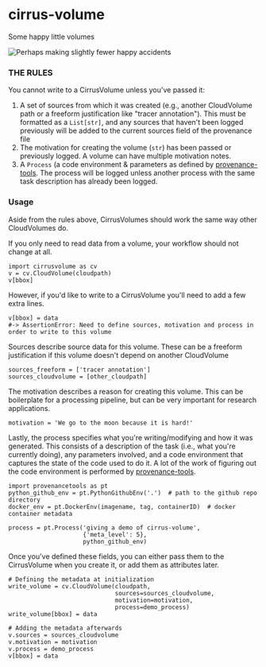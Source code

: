 # cirrus-volume
Some happy little volumes

![Perhaps making slightly fewer happy accidents](assets/bob.gif)

### THE RULES  
You cannot write to a CirrusVolume unless you've passed it:
1. A set of sources from which it was created (e.g., another CloudVolume path or a freeform justification like "tracer annotation"). This must be formatted as a `List[str]`, and any sources that haven't been logged previously will be added to the current sources field of the provenance file
2. The motivation for creating the volume (`str`) has been passed or previously logged. A volume can have multiple motivation notes.
3. A `Process` (a code environment & parameters as defined by [provenance-tools](https://github.com/ZettaAI/provenance-tools). The process will be logged unless another process with the same task description has already been logged.

### Usage
Aside from the rules above, CirrusVolumes should work the same way other CloudVolumes do.

If you only need to read data from a volume, your workflow should not change at all.
```python3
import cirrusvolume as cv
v = cv.CloudVolume(cloudpath)
v[bbox]
```

However, if you'd like to write to a CirrusVolume you'll need to add a few extra lines.
```python3
v[bbox] = data
#-> AssertionError: Need to define sources, motivation and process in order to write to this volume
```

Sources describe source data for this volume. These can be a freeform justification if this volume doesn't depend on another CloudVolume
```python3
sources_freeform = ['tracer annotation']
sources_cloudvolume = [other_cloudpath]
```

The motivation describes a reason for creating this volume. This can be boilerplate for a processing pipeline, but can be very important for research applications.
```python3
motivation = 'We go to the moon because it is hard!'
```

Lastly, the process specifies what you're writing/modifying and how it was generated. This consists of a description of the task (i.e., what you're currently doing), any parameters involved, and a code environment that captures the state of the code used to do it. A lot of the work of figuring out the code environment is performed by [provenance-tools](https://github.com/ZettaAI/provenance-tools).
```python3
import provenancetools as pt
python_github_env = pt.PythonGithubEnv('.')  # path to the github repo directory
docker_env = pt.DockerEnv(imagename, tag, containerID)  # docker container metadata

process = pt.Process('giving a demo of cirrus-volume',
                     {'meta_level': 5},
                     python_github_env)
```

Once you've defined these fields, you can either pass them to the CirrusVolume when you create it, or add them as attributes later.
```python3
# Defining the metadata at initialization
write_volume = cv.CloudVolume(cloudpath,
                              sources=sources_cloudvolume,
                              motivation=motivation,
                              process=demo_process)
write_volume[bbox] = data
```
```python3
# Adding the metadata afterwards
v.sources = sources_cloudvolume
v.motivation = motivation
v.process = demo_process
v[bbox] = data
```
